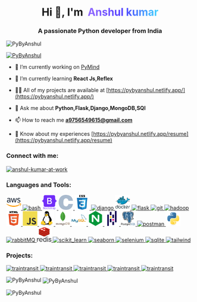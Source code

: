 <h1 align="center" >Hi 👋, I'm <span style=" display: inline-block;
    margin-left: 0.2em;
    background-image: linear-gradient(97deg, #956bff, #5341ff 50%, #40d7ff);
    -webkit-background-clip: text;
    background-clip: text;
    -webkit-text-fill-color: transparent;"> Anshul kumar </span></h1>
<h3 align="center">A passionate Python developer from India</h3>
<p align="left"> <img
        src="https://komarev.com/ghpvc/?username=PyByAnshul&label=Profile%20views&color=0e75b6&style=flat"
        alt="PyByAnshul" /> </p>

<p align="left"> <a href="https://github.com/ryo-ma/github-profile-trophy"><img
            src="https://github-profile-trophy.vercel.app/?username=PyByAnshul" alt="PyByAnshul" /></a>
</p>

- 🔭 I’m currently working on [PyMind](https://pyide-egsd.onrender.com/)

- 🌱 I’m currently learning **React Js,Reflex**

- 👨‍💻 All of my projects are available at
[https://pybyanshul.netlify.app/](https://pybyanshul.netlify.app/)

- 💬 Ask me about **Python,Flask,Django,MongoDB,SQl**

- 📫 How to reach me **a9756549615@gmail.com**

- 📄 Know about my experiences
[https://pybyanshul.netlify.app/resume](https://pybyanshul.netlify.app/resume)

<h3 align="left">Connect with me:</h3>
<p align="left">
    <a href="https://linkedin.com/in/anshul-kumar-at-work" target="blank"><img align="center"
            src="https://raw.githubusercontent.com/rahuldkjain/github-profile-readme-generator/master/src/images/icons/Social/linked-in-alt.svg"
            alt="anshul-kumar-at-work" height="30" width="40" /></a>
</p>

<h3 align="left">Languages and Tools:</h3>
<p align="left"> <a href="https://aws.amazon.com" target="_blank" rel="noreferrer"> <img
            src="https://raw.githubusercontent.com/devicons/devicon/master/icons/amazonwebservices/amazonwebservices-original-wordmark.svg"
            alt="aws" width="40" height="40" /> </a> <a href="https://www.gnu.org/software/bash/" target="_blank"
        rel="noreferrer"> <img src="https://www.vectorlogo.zone/logos/gnu_bash/gnu_bash-icon.svg" alt="bash" width="40"
            height="40" /> </a> <a href="https://getbootstrap.com" target="_blank" rel="noreferrer"> <img
            src="https://raw.githubusercontent.com/devicons/devicon/master/icons/bootstrap/bootstrap-plain-wordmark.svg"
            alt="bootstrap" width="40" height="40" /> </a> <a href="https://www.cprogramming.com/" target="_blank"
        rel="noreferrer"> <img src="https://raw.githubusercontent.com/devicons/devicon/master/icons/c/c-original.svg"
            alt="c" width="40" height="40" /> </a> <a href="https://www.w3schools.com/css/" target="_blank"
        rel="noreferrer"> <img
            src="https://raw.githubusercontent.com/devicons/devicon/master/icons/css3/css3-original-wordmark.svg"
            alt="css3" width="40" height="40" /> </a> <a href="https://www.djangoproject.com/" target="_blank"
        rel="noreferrer"> <img src="https://cdn.worldvectorlogo.com/logos/django.svg" alt="django" width="40"
            height="40" /> </a> <a href="https://www.docker.com/" target="_blank" rel="noreferrer"> <img
            src="https://raw.githubusercontent.com/devicons/devicon/master/icons/docker/docker-original-wordmark.svg"
            alt="docker" width="40" height="40" /> </a> <a href="https://flask.palletsprojects.com/" target="_blank"
        rel="noreferrer"> <img src="https://www.vectorlogo.zone/logos/pocoo_flask/pocoo_flask-icon.svg" alt="flask"
            width="40" height="40" /> </a> <a href="https://git-scm.com/" target="_blank" rel="noreferrer"> <img
            src="https://www.vectorlogo.zone/logos/git-scm/git-scm-icon.svg" alt="git" width="40" height="40" /> </a> <a
        href="https://hadoop.apache.org/" target="_blank" rel="noreferrer"> <img
            src="https://www.vectorlogo.zone/logos/apache_hadoop/apache_hadoop-icon.svg" alt="hadoop" width="40"
            height="40" /> </a> <a href="https://www.w3.org/html/" target="_blank" rel="noreferrer"> <img
            src="https://raw.githubusercontent.com/devicons/devicon/master/icons/html5/html5-original-wordmark.svg"
            alt="html5" width="40" height="40" /> </a> <a href="https://developer.mozilla.org/en-US/docs/Web/JavaScript"
        target="_blank" rel="noreferrer"> <img
            src="https://raw.githubusercontent.com/devicons/devicon/master/icons/javascript/javascript-original.svg"
            alt="javascript" width="40" height="40" /> </a> <a href="https://www.linux.org/" target="_blank"
        rel="noreferrer"> <img
            src="https://raw.githubusercontent.com/devicons/devicon/master/icons/linux/linux-original.svg" alt="linux"
            width="40" height="40" /> </a> <a href="https://www.mongodb.com/" target="_blank" rel="noreferrer"> <img
            src="https://raw.githubusercontent.com/devicons/devicon/master/icons/mongodb/mongodb-original-wordmark.svg"
            alt="mongodb" width="40" height="40" /> </a> <a href="https://www.mysql.com/" target="_blank"
        rel="noreferrer"> <img
            src="https://raw.githubusercontent.com/devicons/devicon/master/icons/mysql/mysql-original-wordmark.svg"
            alt="mysql" width="40" height="40" /> </a> <a href="https://www.nginx.com" target="_blank" rel="noreferrer">
        <img src="https://raw.githubusercontent.com/devicons/devicon/master/icons/nginx/nginx-original.svg" alt="nginx"
            width="40" height="40" /> </a> <a href="https://pandas.pydata.org/" target="_blank" rel="noreferrer"> <img
            src="https://raw.githubusercontent.com/devicons/devicon/2ae2a900d2f041da66e950e4d48052658d850630/icons/pandas/pandas-original.svg"
            alt="pandas" width="40" height="40" /> </a> <a href="https://www.postgresql.org" target="_blank"
        rel="noreferrer"> <img
            src="https://raw.githubusercontent.com/devicons/devicon/master/icons/postgresql/postgresql-original-wordmark.svg"
            alt="postgresql" width="40" height="40" /> </a> <a href="https://postman.com" target="_blank"
        rel="noreferrer"> <img src="https://www.vectorlogo.zone/logos/getpostman/getpostman-icon.svg" alt="postman"
            width="40" height="40" /> </a> <a href="https://www.python.org" target="_blank" rel="noreferrer"> <img
            src="https://raw.githubusercontent.com/devicons/devicon/master/icons/python/python-original.svg"
            alt="python" width="40" height="40" /> </a> <a href="https://www.rabbitmq.com" target="_blank"
        rel="noreferrer"> <img src="https://www.vectorlogo.zone/logos/rabbitmq/rabbitmq-icon.svg" alt="rabbitMQ"
            width="40" height="40" /> </a> <a href="https://redis.io" target="_blank" rel="noreferrer"> <img
            src="https://raw.githubusercontent.com/devicons/devicon/master/icons/redis/redis-original-wordmark.svg"
            alt="redis" width="40" height="40" /> </a> <a href="https://scikit-learn.org/" target="_blank"
        rel="noreferrer"> <img src="https://upload.wikimedia.org/wikipedia/commons/0/05/Scikit_learn_logo_small.svg"
            alt="scikit_learn" width="40" height="40" /> </a> <a href="https://seaborn.pydata.org/" target="_blank"
        rel="noreferrer"> <img src="https://seaborn.pydata.org/_images/logo-mark-lightbg.svg" alt="seaborn" width="40"
            height="40" /> </a> <a href="https://www.selenium.dev" target="_blank" rel="noreferrer"> <img
            src="https://raw.githubusercontent.com/detain/svg-logos/780f25886640cef088af994181646db2f6b1a3f8/svg/selenium-logo.svg"
            alt="selenium" width="40" height="40" /> </a> <a href="https://www.sqlite.org/" target="_blank"
        rel="noreferrer"> <img src="https://www.vectorlogo.zone/logos/sqlite/sqlite-icon.svg" alt="sqlite" width="40"
            height="40" /> </a> <a href="https://tailwindcss.com/" target="_blank" rel="noreferrer"> <img
            src="https://www.vectorlogo.zone/logos/tailwindcss/tailwindcss-icon.svg" alt="tailwind" width="40"
            height="40" /> </a> </p>

<h3 align="left">Projects:</h3>
<p align="left">
     <a href="https://mytrain.onrender.com/" target="_blank" rel="noreferrer"> <img
            src="https://anshul-portfolio.netlify.app/static/images/traintransit.png"
            alt="traintransit" width="230" height="440" /> </a> 
     <a href="http://anshul8112.pythonanywhere.com/" target="_blank" rel="noreferrer"> <img
            src="https://anshul-portfolio.netlify.app/static/images/movierecommendation.png"
            alt="traintransit" width="230" height="440" /> </a> 
     <a href="https://github.com/anshulkashyap1234/face_recognization.git" target="_blank" rel="noreferrer"> <img
            src="https://anshul-portfolio.netlify.app/static/images/schoolassembly.png"
            alt="traintransit" width="230" height="440" /> </a> 
     <a href="https://schoolassembly.pythonanywhere.com/" target="_blank" rel="noreferrer"> <img
            src="https://anshul-portfolio.netlify.app/static/images/todo.png"
            alt="traintransit" width="230" height="440" /> </a> 
     <a href="http://producthunting.pythonanywhere.com/" target="_blank" rel="noreferrer"> <img
            src="https://anshul-portfolio.netlify.app/static/images/productfinder.png"
            alt="traintransit" width="230" height="440" /> </a> 
            </p>

<p><img align="left"
        src="https://github-readme-stats.vercel.app/api/top-langs?username=PyByAnshul&show_icons=true&locale=en&layout=compact"
        alt="PyByAnshul" /></p>

<p>&nbsp;<img align="center"
        src="https://github-readme-stats.vercel.app/api?username=PyByAnshul&show_icons=true&locale=en"
        alt="PyByAnshul" /></p>

<p><img align="center" src="https://github-readme-streak-stats.herokuapp.com/?user=PyByAnshul&"
        alt="PyByAnshul" /></p>
